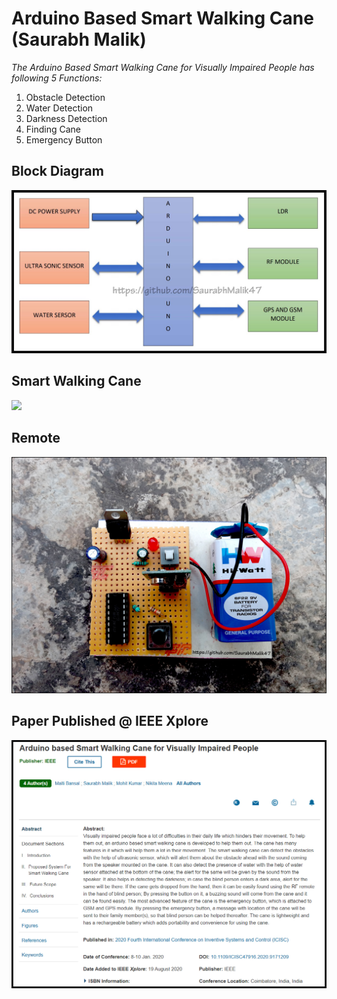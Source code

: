 # Arduino Based Smart Walking Cane (Saurabh Malik)


_The Arduino Based Smart Walking Cane for Visually Impaired People has following 5 Functions:_
1) Obstacle Detection
2) Water Detection
3) Darkness Detection
4) Finding Cane
5) Emergency Button

## Block Diagram
![](Images/Block_Diagram.jpg)

## Smart Walking Cane
![](Images/Smart_Walking_Cane.jpg)

## Remote
![](Images/Remote.jpg)

## Paper Published @ IEEE Xplore
![](Images/Paper_Published.jpg)
